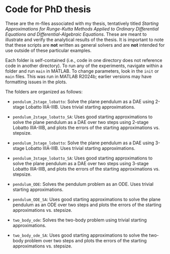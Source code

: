 # Code for PhD thesis

These are the m-files associated with my thesis, tentatively titled _Starting Approximations for Runge-Kutta Methods Applied to Ordinary Differential Equations and Differential-Algebraic Equations_.  These are meant to illustrate and verify the analytical results of the thesis.  It is important to note that these scripts are __not__ written as general solvers and are __not__ intended for use outside of these particular examples. 

Each folder is self-contained (i.e., code in one directory does not reference code in another directory).  To run any of the experiments, navigate within a folder and run `main` in MATLAB.  To change parameters, look in the `init` or `main` files.  This was run in MATLAB R2024b; earlier versions may have formatting issues in the plots.

The folders are organized as follows:

- `pendulum_2stage_lobatto`: Solve the plane pendulum as a DAE using 2-stage Lobatto IIIA-IIIB.  Uses trivial starting approximations.

- `pendulum_2stage_lobatto_SA`: Uses good starting approximations to solve the plane pendulum as a DAE over two steps using 2-stage Lobatto IIIA-IIIB, and plots the errors of the starting approximations vs. stepsize.

- `pendulum_3stage_lobatto`: Solve the plane pendulum as a DAE using 3-stage Lobatto IIIA-IIIB.  Uses trivial starting approximations.

- `pendulum_3stage_lobatto_SA`: Uses good starting approximations to solve the plane pendulum as a DAE over two steps using 3-stage Lobatto IIIA-IIIB, and plots the errors of the starting approximations vs. stepsize.

- `pendulum_ODE`: Solves the pendulum problem as an ODE.  Uses trivial starting approximations.

- `pendulum_ODE_SA`: Uses good starting approximations to solve the plane pendulum as an ODE over two steps and plots the errors of the starting approximations vs. stepsize.

- `two_body_ode`: Solves the two-body problem using trivial starting approximations.

- `two_body_ode_SA`: Uses good starting approximations to solve the two-body problem over two steps and plots the errors of the starting approximations vs. stepsize.


